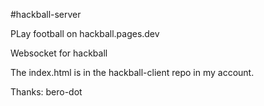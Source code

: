 #hackball-server

PLay football on hackball.pages.dev

Websocket for hackball

The index.html is in the hackball-client repo in my account.

Thanks:
bero-dot
